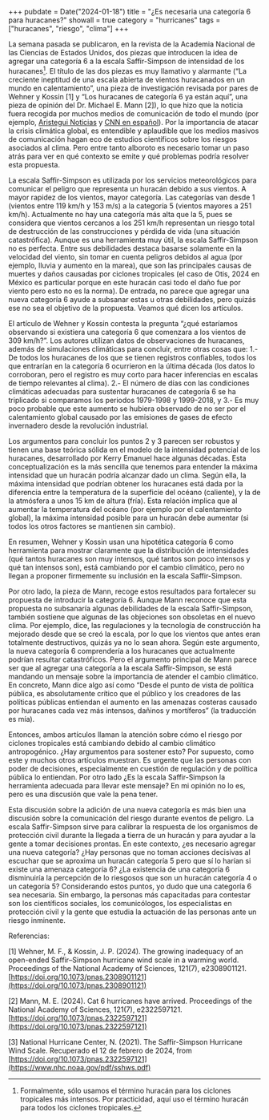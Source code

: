 +++
pubdate = Date("2024-01-18")
title = "¿Es necesaria una categoría 6 para huracanes?"
showall = true
category = "hurricanes"
tags = ["huracanes", "riesgo", "clima"]
+++



La semana pasada se publicaron, en la revista de la Academia Nacional de las Ciencias de Estados Unidos, dos piezas que introducen la idea de agregar una categoría 6 a la escala Saffir-Simpson de intensidad de los huracanes[^1]. El título de las dos piezas es muy llamativo y alarmante (“La creciente ineptitud de una escala abierta de vientos huracanados en un mundo en calentamiento”, una pieza de investigación revisada por pares de Wehner y Kossin [1] y “Los huracanes de categoría 6 ya están aquí”, una pieza de opinión del Dr. Michael E. Mann [2]), lo que hizo que la noticia fuera recogida por muchos medios de comunicación de todo el mundo (por ejemplo, [Aristegui Noticias](https://aristeguinoticias.com/0602/kiosko/huracanes-cientificos-plantean-crear-categoria-6-por-ser-cada-vez-mas-fuertes-y-destructivos/) y [CNN en español](https://cnnespanol.cnn.com/2024/02/06/aumento-categoria-6-huracanes-saffir-simpson-trax/)). Por la importancia de atacar la crisis climática global, es entendible y aplaudible que los medios masivos de comunicación hagan eco de estudios científicos sobre los riesgos asociados al clima. Pero entre tanto alboroto es necesario tomar un paso atrás para ver en qué contexto se emite y qué problemas podría resolver esta propuesta. 

La escala Saffir-Simpson es utilizada por los servicios meteorológicos para comunicar el peligro que representa un huracán debido a sus vientos. A mayor rapidez de los vientos, mayor categoría. Las categorías van desde 1 (vientos entre 119 km/h y 153 m/s) a la categoría 5 (vientos mayores a 251 km/h). Actualmente no hay una categoría más alta que la 5, pues se considera que vientos cercanos a los 251 km/h representan un riesgo total de destrucción de las construcciones y pérdida de vida (una situación catastrófica). Aunque es una herramienta muy útil, la escala Saffir-Simpson no es perfecta. Entre sus debilidades destaca basarse solamente en la velocidad del viento, sin tomar en cuenta peligros debidos al agua (por ejemplo, lluvia y aumento en la marea), que son las principales causas de muertes y daños causadas por ciclones tropicales (el caso de Otis, 2024 en México es particular porque en este huracán casi todo el daño fue por viento pero esto no es la norma). De entrada, no parece que agregar una nueva categoría 6 ayude a subsanar estas u otras debilidades, pero quizás ese no sea el objetivo de la propuesta. Veamos qué dicen los artículos.

El artículo de Wehner y Kossin contesta la pregunta “¿qué estaríamos observando si existiera una categoría 6 que comenzara a los vientos de 309 km/h?”. Los autores utilizan datos de observaciones de huracanes, además de simulaciones climáticas para concluir, entre otras cosas que: 1.- De todos los huracanes de los que se tienen registros confiables, todos los que entrarían en la categoría 6 ocurrieron en la última década (los datos lo corroboran, pero el registro es muy corto para hacer inferencias en escalas de tiempo relevantes al clima). 2.- El número de días con las condiciones climáticas adecuadas para sustentar huracanes de categoría 6 se ha triplicado si comparamos los periodos 1979-1998 y 1999-2018, y 3.- Es muy poco probable que este aumento se hubiera observado de no ser por el calentamiento global causado por las emisiones de gases de efecto invernadero desde la revolución industrial. 

Los argumentos para concluir los puntos 2 y 3 parecen ser robustos y tienen una base teórica sólida en el modelo de la intensidad potencial de los huracanes, desarrollado por Kerry Emanuel hace algunas décadas. Esta conceptualización es la más sencilla que tenemos para entender la máxima intensidad que un huracán podría alcanzar dado un clima. Según ella, la máxima intensidad que podrían obtener los huracanes está dada por la diferencia entre la temperatura de la superficie del océano (caliente), y la de la atmósfera a unos 15 km de altura (fría). Esta relación implica que al aumentar la temperatura del océano (por ejemplo por el calentamiento global), la máxima intensidad posible para un huracán debe aumentar (si todos los otros factores se mantienen sin cambio).

En resumen, Wehner y Kossin usan una hipotética categoría 6 como herramienta para mostrar claramente que la distribución de intensidades (qué tantos huracanes son muy intensos, qué tantos son poco intensos y qué tan intensos son), está cambiando por el cambio climático, pero no llegan a proponer firmemente su inclusión en la escala Saffir-Simpson.

Por otro lado, la pieza de Mann, recoge estos resultados para fortalecer su propuesta de introducir la categoría 6. Aunque Mann reconoce que esta propuesta no subsanaría algunas debilidades de la escala Saffir-Simpson, también sostiene que algunas de las objeciones son obsoletas en el nuevo clima. Por ejemplo, dice, las regulaciones y la tecnología de construcción ha mejorado desde que se creó la escala, por lo que los vientos que antes eran totalmente destructivos, quizás ya no lo sean ahora. Según este argumento, la nueva categoría 6 comprendería a los huracanes que actualmente podrían resultar catastróficos. Pero el argumento principal de Mann parece ser que al agregar una categoría a la escala Saffir-Simpson, se está mandando un mensaje sobre la importancia de atender el cambio climático. En concreto, Mann dice algo así como “Desde el punto de vista de política pública, es absolutamente crítico que el público y los creadores de las políticas públicas entiendan el aumento en las amenazas costeras causado por huracanes cada vez más intensos, dañinos y mortíferos” (la traducción es mía).

Entonces, ambos artículos llaman la atención sobre cómo el riesgo por ciclones tropicales está cambiando debido al cambio climático antropogénico. ¿Hay argumentos para sostener esto? Por supuesto, como este y muchos otros artículos muestran. Es urgente que las personas con poder de decisiones, especialmente en cuestión de regulación y de política pública lo entiendan. Por otro lado ¿Es la escala Saffir-Simpson la herramienta adecuada para llevar este mensaje? En mi opinión no lo es, pero es una discusión que vale la pena tener.

Esta discusión sobre la adición de una nueva categoría es más bien una discusión sobre la comunicación del riesgo durante eventos de peligro. La escala Saffir-Simpson sirve para calibrar la respuesta de los organismos de protección civil durante la llegada a tierra de un huracán y para ayudar a la gente a tomar decisiones prontas. En este contexto, ¿es necesario agregar una nueva categoría? ¿Hay personas que no toman acciones decisivas al escuchar que se aproxima un huracán categoría 5 pero que sí lo harían si existe una amenaza categoría 6? ¿La existencia de una categoría 6 disminuiría la percepción de lo riesgosos que son un huracán categoría 4 o un categoría 5? Considerando estos puntos, yo dudo que una categoría 6 sea necesaria. Sin embargo, la personas más capacitadas para contestar son los científicos sociales, los comunicólogos, los especialistas en protección civil y la gente que estudia la actuación de las personas ante un riesgo inminente.

[^1]: Formalmente, sólo usamos el término huracán para los ciclones tropicales más intensos. Por practicidad, aquí uso el término huracán para todos los ciclones tropicales.

Referencias:

[1] Wehner, M. F., & Kossin, J. P. (2024). The growing inadequacy of an open-ended Saffir–Simpson hurricane wind scale in a warming world. Proceedings of the National Academy of Sciences, 121(7), e2308901121. [https://doi.org/10.1073/pnas.2308901121](https://doi.org/10.1073/pnas.2308901121)

[2] Mann, M. E. (2024). Cat 6 hurricanes have arrived. Proceedings of the National Academy of Sciences, 121(7), e2322597121. [https://doi.org/10.1073/pnas.2322597121](https://doi.org/10.1073/pnas.2322597121)

[3] National Hurricane Center, N. (2021). The Saffir-Simpson Hurricane Wind Scale. Recuperado el 12 de febrero de 2024, from [https://doi.org/10.1073/pnas.2322597121](https://www.nhc.noaa.gov/pdf/sshws.pdf)